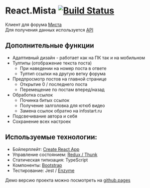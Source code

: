 # React.Mista [![Build Status](https://api.travis-ci.org/a-sitnikov/react.mista.svg?branch=master)](https://travis-ci.org/a-sitnikov/react.mista)

Клиент для форума [Миста](https://www.forum.mista.ru)<br>
Для получения данных используется [API](https://wiki.mista.ru/doku.php?id=life:forum:ajax-api)<br>

## Дополнительные функции
* Адаптивный дизайн - работает как на ПК так и на мобильном
* Тултипы (отображение текста поста)
  * При наведении на номер поста в ответе
  * Тултип ссылки на другую ветку форума
* Предпросмотр постов на главной странице
  * Открытие 0 / последнего поста
  * Перемещение по постам вперед/назад
* Обработка ссылок
  * Починка битых ссылок
  * Получение залголовка для ютюб видео
  * Замена ссылок обратно на infostart.ru
* Подсвечивание автора и себя
* Сохранение всех настроек

## Используемые технологии:
* Бойлерплейт:  [Create React App](https://github.com/facebookincubator/create-react-app)
* Управление состоянием: [Redux / Thunk](https://github.com/reduxjs/redux-thunk)
* Статическая типизация: TypeScript
* Компоненты: [Bootstrap](https://react-bootstrap.github.io/)
* Тестирование: Jest / [Enzyme](https://airbnb.io/enzyme/)

Демо версию проекта можно посмотреть на [github.pages](https://a-sitnikov.github.io/react.mista/)